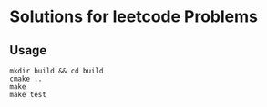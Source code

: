 # Solutions for leetcode Problems


## Usage

```shell
mkdir build && cd build
cmake ..
make
make test
```